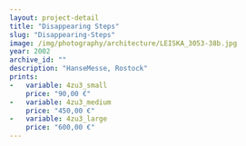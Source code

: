 ```yaml
---
layout: project-detail
title: "Disappearing Steps"
slug: "Disappearing-Steps"
image: /img/photography/architecture/LEISKA_3053-38b.jpg
year: 2002
archive_id: ""
description: "HanseMesse, Rostock"
prints:
-   variable: 4zu3_small
    price: "90,00 €"
-   variable: 4zu3_medium
    price: "450,00 €"
-   variable: 4zu3_large
    price: "600,00 €"
---
```


